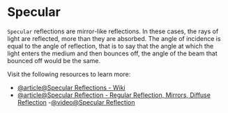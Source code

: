 # Specular

`Specular` reflections are mirror-like reflections. In these cases, the rays of light are reflected, more than they are absorbed. The angle of incidence is equal to the angle of reflection, that is to say that the angle at which the light enters the medium and then bounces off, the angle of the beam that bounced off would be the same.

Visit the following resources to learn more:

- [@article@Specular Reflections - Wiki](https://en.wikipedia.org/wiki/Specular_reflection)
- [@article@Specular Reflection - Regular Reflection, Mirrors, Diffuse Reflection](https://www.rp-photonics.com/specular_reflection.html)
-[@video@Specular Reflection](https://www.youtube.com/watch?v=2cFvJkc4pQk)
